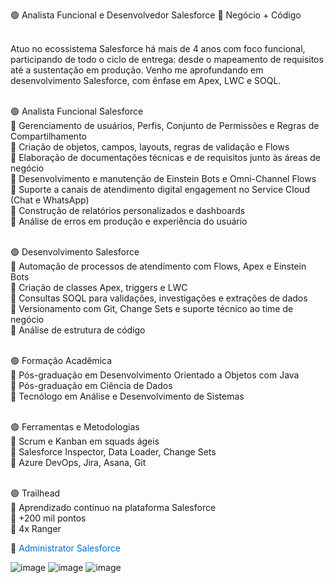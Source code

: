 🟢 Analista Funcional e Desenvolvedor Salesforce 🔹 Negócio + Código<br><br>

Atuo no ecossistema Salesforce há mais de 4 anos com foco funcional, participando de todo o ciclo de entrega: desde o mapeamento de requisitos até a sustentação em produção. Venho me aprofundando em desenvolvimento Salesforce, com ênfase em Apex, LWC e SOQL.<br><br>

🟢 Analista Funcional Salesforce<br>
🔹 Gerenciamento de usuários, Perfis, Conjunto de Permissões e Regras de Compartilhamento<br>
🔹 Criação de objetos, campos, layouts, regras de validação e Flows<br>
🔹 Elaboração de documentações técnicas e de requisitos junto às áreas de negócio<br>
🔹 Desenvolvimento e manutenção de Einstein Bots e Omni-Channel Flows<br>
🔹 Suporte a canais de atendimento digital engagement no Service Cloud (Chat e WhatsApp)<br>
🔹 Construção de relatórios personalizados e dashboards<br>
🔹 Análise de erros em produção e experiência do usuário<br><br>

🟢 Desenvolvimento Salesforce<br>
🔹 Automação de processos de atendimento com Flows, Apex e Einstein Bots<br>
🔹 Criação de classes Apex, triggers e LWC<br>
🔹 Consultas SOQL para validações, investigações e extrações de dados<br>
🔹 Versionamento com Git, Change Sets e suporte técnico ao time de negócio<br>
🔹 Análise de estrutura de código<br><br>

🟢 Formação Acadêmica<br>
🔹 Pós-graduação em Desenvolvimento Orientado a Objetos com Java<br>
🔹 Pós-graduação em Ciência de Dados<br>
🔹 Tecnólogo em Análise e Desenvolvimento de Sistemas<br><br>

🟢 Ferramentas e Metodologias<br>
🔹 Scrum e Kanban em squads ágeis<br>
🔹 Salesforce Inspector, Data Loader, Change Sets<br>
🔹 Azure DevOps, Jira, Asana, Git<br><br>

🟢 Trailhead<br>
🔹 Aprendizado contínuo na plataforma Salesforce<br>
🔹 +200 mil pontos<br>
🔹 4x Ranger<br>


📜 <span style="color:#0070d2">Administrator Salesforce</span><br>

![image](https://github.com/brunodlucka/brunodlucka/assets/79919310/42c227d6-13a5-46fa-83f5-bba3d4ef514c)
![image](https://img.icons8.com/?size=100&id=OaGUJyx38778&format=png&color=000000)
![image](https://img.icons8.com/?size=100&id=40979&format=png&color=000000)


